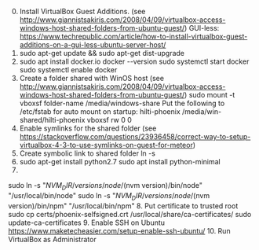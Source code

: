 <!--more-->
0. Install VirtualBox Guest Additions. (see http://www.giannistsakiris.com/2008/04/09/virtualbox-access-windows-host-shared-folders-from-ubuntu-guest/)
GUI-less: https://www.techrepublic.com/article/how-to-install-virtualbox-guest-additions-on-a-gui-less-ubuntu-server-host/
1. sudo apt-get update && sudo apt-get dist-upgrade
2. sudo apt install docker.io
docker --version
sudo systemctl start docker
sudo systemctl enable docker
3. Create a folder shared with WinOS host
(see http://www.giannistsakiris.com/2008/04/09/virtualbox-access-windows-host-shared-folders-from-ubuntu-guest/)
sudo mount -t vboxsf folder-name /media/windows-share
Put the following to /etc/fstab for auto mount on startup:
hilti-phoenix           /media/win-shared/hilti-phoenix   vboxsf  rw      0   0
4. Enable symlinks for the shared folder
(see https://stackoverflow.com/questions/23936458/correct-way-to-setup-virtualbox-4-3-to-use-symlinks-on-guest-for-meteor)
5. Create symbolic link to shared folder
 ln -s <real folder> <link folder>
6. sudo apt-get install python2.7
sudo apt install python-minimal
7. 
sudo ln -s "$NVM_DIR/versions/node/$(nvm version)/bin/node" "/usr/local/bin/node"
sudo ln -s "$NVM_DIR/versions/node/$(nvm version)/bin/npm" "/usr/local/bin/npm"
8. Put certificate to trusted root
sudo cp certs/phoenix-selfsigned.crt /usr/local/share/ca-certificates/
sudo update-ca-certificates
9. Enable SSH on Ubuntu
https://www.maketecheasier.com/setup-enable-ssh-ubuntu/
10. Run VirtualBox as Administrator
